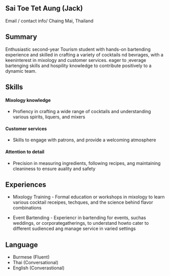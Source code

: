 ## Sai Toe Tet Aung (Jack)

Email / contact info/ Chaing Mai, Thailand

## Summary 

Enthusiastic second-year Tourism student with hands-on bartending experience and skilled in crafting a variety of cocktails nd bevrages, with a keeninterest in mixology and customer services. eager to ;everage bartenging skills and hospility knowledge to contribute positively to a dynamic team.

## Skills

#### Mixology knowledge
- Profiency in crafting a wide range of cocktails and understanding various spirits, liquers, and mixers

#### Customer services
- Skills to engage with patrons, and provide a welcoming atmosphere
  
#### Attention to detail
- Precision in measuring ingredients, following recipes, ang maintaining cleaniness to ensure auality and safety

## Experiences

- Mixology Training - Formal education or workshops in mixology to learn various cocktail receipes, techques, and the science behind flavor combinations

- Event Bartending - Experiencr in bartending for events, suchas weddings, or corporategatherings, to understand howto cater to different sudienced ang manage service in varied settings

## Language

  -  Burmese (Fluent)
  -  Thai (Conversational)
  -  English (Converastional)
